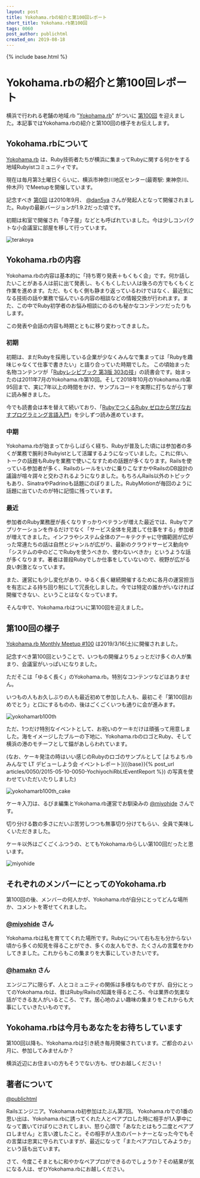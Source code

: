 ```yaml
---
layout: post
title: Yokohama.rbの紹介と第100回レポート
short_title: Yokohama.rb第100回
tags: 0060
post_author: publichtml 
created_on: 2019-08-18
---
```

{% include base.html %}

# Yokohama.rbの紹介と第100回レポート

横浜で行われる老舗の地域.rb  "[Yokohama.rb](https://yokohamarb.doorkeeper.jp/)" がついに  [第100回](https://yokohamarb.doorkeeper.jp/events/87100) を迎えました。本記事ではYokohama.rbの紹介と第100回の様子をお伝えします。

## Yokohama.rbについて

[Yokohama.rb](https://yokohamarb.doorkeeper.jp/) は、Ruby技術者たちが横浜に集まってRubyに関する何かをする地域Rubyistコミュニティです。

現在は毎月第3土曜日くらいに、横浜市神奈川地区センター(最寄駅: 東神奈川、仲木戸) でMeetupを開催しています。

記念すべき [第0回](https://atnd.org/events/7639) は2010年9月、 [@dan5ya](https://twitter.com/dan5ya) さんが発起人となって開催されました。Rubyの最新バージョンが1.9.2だった頃です。

初期は和室で開催され「寺子屋」などとも呼ばれていました。今は少しコンパクトな小会議室に部屋を移して行っています。

![terakoya]({{base}}{{site.baseurl}}/images/0060-YokohamaRb100thReport/terakoya.jpg)

## Yokohama.rbの内容

Yokohama.rbの内容は基本的に「持ち寄り発表＋もくもく会」です。何か話したいことがある人は前に出て発表し、もくもくしたい人は後ろの方でもくもくと作業を進めます。ただ、もくもく側も静まり返っているわけではなく、最近気になる技術の話や業務で悩んでいる内容の相談などの情報交換が行われます。また、この中でRuby初学者のお悩み相談にのるのも秘かなコンテンツだったりもします。

この発表や会話の内容も時期とともに移り変わってきました。

### 初期

初期は、まだRubyを採用している企業が少なくみんなで集まっては「Rubyを趣味じゃなくて仕事で書きたい」と語り合っていた時期でした。
この頃始まった名物コンテンツが「[Rubyレシピブック 第3版 303の技](https://www.sbcr.jp/product/4797359985/)」の読書会です。始まったのは2011年7月のYokohama.rb第10回。そして2018年10月のYokohama.rb第95回まで、実に7年以上の時間をかけ、サンプルコードを実際に打ちながら丁寧に読み解きました。

今でも読書会は本を替えて続いており、「[RubyでつくるRuby ゼロから学びなおすプログラミング言語入門](https://www.lambdanote.com/products/ruby-ruby)」を少しずつ読み進めています。

### 中期
Yokohama.rbが始まってからしばらく経ち、Rubyが普及した頃には参加者の多くが業務で腕利きRubyistとして活躍するようになっていました。これに伴い、トークの話題もRubyを業務で使いこなすための話題が多くなります。Railsを使っている参加者が多く、Railsのレールをいかに乗りこなすかやRailsのDB設計の議論が喧々諤々と交わされるようになりました。もちろんRails以外のトピックもあり、SinatraやPadrinoも話題にのぼりました。RubyMotionが毎回のように話題に出ていたのが特に記憶に残っています。

### 最近
参加者のRuby業務歴が長くなりすっかりベテランが増えた最近では、Rubyでアプリケーションを作るだけでなく「サービス全体を見渡して仕事をする」参加者が増えてきました。インフラやシステム全体のアーキテクチャに守備範囲が広がった常連たちの話は自然とジャンルが広がり、最新のクラウドサービス動向や「システムの中のどこでRubyを使うべきか、使わないべきか」というような話が多くなります。著者は普段Rubyでしか仕事をしていないので、視野が広がる良い刺激となっています。

また、運営にも少し変化があり、ゆるく長く継続開催するために各月の運営担当を有志による持ち回り制にして冗長化しました。今では特定の誰かがいなければ開催できない、ということはなくなっています。

そんな中で、Yokohama.rbはついに第100回を迎えました。

## 第100回の様子

[Yokohama.rb Monthly Meetup #100](https://yokohamarb.doorkeeper.jp/events/87100) は2019/3/16(土)に開催されました。

記念すべき第100回ということで、いつもの開催よりちょっとだけ多くの人が集まり、会議室がいっぱいになりました。

ただそこは「ゆるく長く」のYokohama.rb。特別なコンテンツなどはありません。

いつもの人もお久しぶりの人も最近初めて参加した人も、最初こそ「第100回おめでとう」と口にするものの、後はごくごくいつも通りに会が進みます。


![yokohamarb100th]({{base}}{{site.baseurl}}/images/0060-YokohamaRb100thReport/yokohamarb100th.jpg)

ただ、1つだけ特別なイベントとして、お祝いのケーキだけは頑張って用意しました。海をイメージしたブルーの下地に、Yokohama.rbのロゴとRuby、そして横浜の港のモチーフとして錨があしらわれています。

(なお、ケーキ発注の時はいい感じのRubyのロゴのサンプルとして [よちよち.rb みんなで LT デビューしよう会 イベントレポート]({{base}}{% post_url articles/0050/2015-05-10-0050-YochiyochiRbLtEventReport %})
の写真を使わせていただいたりしました)

![yokohamarb100th_cake]({{base}}{{site.baseurl}}/images/0060-YokohamaRb100thReport/yokohamarb100th_cake.jpg)

ケーキ入刀は、るびま編集とYokohama.rb運営でお馴染みの [@miyohide](https://twitter.com/miyohide) さんです。

切り分ける数の多さにだいぶ苦労しつつも無事切り分けてもらい、全員で美味しくいただきました。

ケーキ以外はごくごくふつうの、とてもYokohama.rbらしい第100回だったと思います。

![miyohide]({{base}}{{site.baseurl}}/images/0060-YokohamaRb100thReport/miyohide.jpg)

## それぞれのメンバーにとってのYokohama.rb

第100回の後、メンバーの何人かが、Yokohama.rbが自分にとってどんな場所か、コメントを寄せてくれました。

### [@miyohide](https://twitter.com/miyohide) さん 
Yokohama.rbは私を育ててくれた場所です。Rubyについて右も左も分からない頃から多くの知見を得ることができ、多くの友人もでき、たくさんの言葉をかわしてきました。これからもこの集まりを大事にしていきたいです。

### [@hamakn](https://twitter.com/hamakn) さん 
エンジニアに限らず、人とコミュニティの関係は多様なものですが、自分にとってのYokohama.rbは、昔はRuby/Railsの知識を得るところ、今は業界の気楽な話ができる友人がいるところ、です。居心地のよい趣味の集まりをこれからも大事にしていきたいものです。

## Yokohama.rbは今月もあなたをお待ちしています

第100回以降も、Yokohama.rbは引き続き毎月開催されています。ご都合のよい月に、参加してみませんか？

横浜近辺にお住まいの方もそうでない方も、ぜひお越しください！

## 著者について
[@publichtml](https://twitter.com/publichtml)

Railsエンジニア。Yokohama.rb初参加はたぶん第7回。
Yokohama.rbでの1番の思い出は、Yokohama.rbに誘ってくれた人とペアプロした時に相手が1人夢中になって置いてけぼりにされてしまい、怒り心頭で「あなたとはもう二度とペアプロしません」と言い渡したこと。その相手が人生のパートナーとなった今でもその言葉は忠実に守られていますが、最近になって「またペアプロしてみようか」という話も出ています。

さて、今度こそまともに和やかなペアプロができるのでしょうか？その結果が気になる人は、ぜひYokohama.rbにお越しください。
